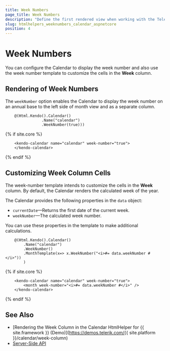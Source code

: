 ```yaml
---
title: Week Numbers
page_title: Week Numbers
description: "Define the first rendered view when working with the Telerik UI Calendar component for {{ site.framework }}."
slug: htmlhelpers_weeknumbers_calendar_aspnetcore
position: 4
---
```


# Week Numbers

You can configure the Calendar to display the week number and also use the week number template to customize the cells in the **Week** column.

## Rendering of Week Numbers

The `weekNumber` option enables the Calendar to display the week number on an annual base to the left side of month view and as a separate column.

```HtmlHelper
    @(Html.Kendo().Calendar()
                .Name("calendar")
                .WeekNumber(true)))
```
{% if site.core %}
```TagHelper
    <kendo-calendar name="calendar" week-number="true">
    </kendo-calendar>
```
{% endif %}

## Customizing Week Column Cells

The week-number template intends to customize the cells in the **Week** column. By default, the Calendar renders the calculated week of the year.

The Calendar provides the following properties in the `data` object:

* `currentDate`&mdash;Returns the first date of the current week.
* `weekNumber`&mdash;The calculated week number.

You can use these properties in the template to make additional calculations.

```HtmlHelper
    @(Html.Kendo().Calendar()
        .Name("calendar")
        .WeekNumber()
        .MonthTemplate(x=> x.WeekNumber("<i>#= data.weekNumber #</i>"))
        )
```
{% if site.core %}
```TagHelper
    <kendo-calendar name="calendar" week-number="true">
        <month week-number="<i>#= data.weekNumber #</i>" />
    </kendo-calendar>
```
{% endif %}

## See Also

* [Rendering the Week Column in the Calendar HtmlHelper for {{ site.framework }} (Demo)](https://demos.telerik.com/{{ site.platform }}/calendar/week-column)
* [Server-Side API](/api/calendar)
